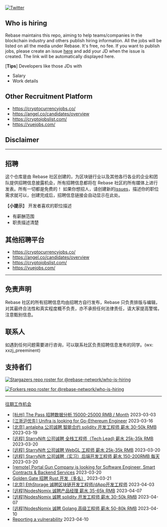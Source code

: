 [![Twitter](https://img.shields.io/twitter/url?label=Rebase&url=https%3A%2F%2Ftwitter.com%2FRebaseCommunity)](https://twitter.com/RebaseCommunity)

## Who is hiring

Rebase maintains this repo, aiming to help teams/companies in the blockchain industry and others publish hiring information. All the jobs will be listed on all the media under Rebase. It's free, no fee.
If you want to publish jobs, please create an issue [here](https://github.com/rebase-network/who-is-hiring/issues/) and add your JD when the issue is created. The link will be automatically displayed here.

[**Tips**]
Developers like those JDs with
- Salary
- Work details

## Other Recruitment Platform

- https://cryptocurrencyjobs.co/
- https://angel.co/candidates/overview
- https://cryptojobslist.com/
- https://vuejobs.com/

## Disclaimer

---

## 招聘

这个仓库是由 Rebase 社区创建的，为区块链行业以及其他各行各业的企业和团队提供招聘信息披露机会，所有招聘信息都将在 Rebase 社区的所有媒体上进行发表。所有一切都是免费的！
如果你想招人，请创建新的[issues](https://github.com/rebase-network/who-is-hiring/issues/)，描述你的职位需求就可以，创建完成后，招聘信息链接会自动显示在此处。

【**小提示**】
开发者喜欢的职位描述
- 有薪酬范围
- 职责描述清楚

## 其他招聘平台
- https://cryptocurrencyjobs.co/
- https://angel.co/candidates/overview
- https://cryptojobslist.com/
- https://vuejobs.com/

---

## 免责声明

Rebase 社区的所有招聘信息均由招聘方自行发布，Rebase 只负责排版与编辑，对其最终合法性和真实程度概不负责，亦不承担任何法律责任，请大家提高警惕，注意甄别信息。

## 联系人
如遇到任何问题需要进行咨询，可以联系社区负责招聘信息发布的同学。(wx: xxzj_preeminent)

## 支持者们
[![Stargazers repo roster for @rebase-network/who-is-hiring](https://reporoster.com/stars/rebase-network/who-is-hiring)](https://github.com/rebase-network/who-is-hiring/stargazers)

[![Forkers repo roster for @rebase-network/who-is-hiring](https://reporoster.com/forks/rebase-network/who-is-hiring)](https://github.com/rebase-network/who-is-hiring/network/members)

---

[往期工作机会](./jobs.md)

- [[杭州] The Pass  招聘数据分析   15000-25000 RMB / Month](https://github.com/rebase-network/who-is-hiring/issues/270) 2023-03-03
- [[江浙沪优先] Unifra is looking for Go-Ethereum Engineer](https://github.com/rebase-network/who-is-hiring/issues/272) 2023-03-16
- [[北京] antalpha 公司诚聘 智能合约 solidity 开发工程师 薪水 30-50k RMB](https://github.com/rebase-network/who-is-hiring/issues/273) 2023-03-19
- [[远程] StarryNift 公司诚聘 全栈工程师（Tech Lead) 薪水  25k-35k RMB ](https://github.com/rebase-network/who-is-hiring/issues/274) 2023-03-20
- [[远程] StarryNift 公司诚聘 WebGL 工程师 薪水 25k-35k RMB](https://github.com/rebase-network/who-is-hiring/issues/275) 2023-03-20
- [[远程] StarryNift 公司诚聘（实习）后端开发工程师 薪水 150-200RMB 每天](https://github.com/rebase-network/who-is-hiring/issues/276) 2023-03-20
- [[remote] Portal Gun Company is looking for Software Engineer, Smart Contracts & Backend Services](https://github.com/rebase-network/who-is-hiring/issues/277) 2023-03-20
- [Golden Gate 招聘 Rust 开发（多名）](https://github.com/rebase-network/who-is-hiring/issues/278) 2023-03-21
- [[北京] EthStorage 诚聘区块链开发工程师/dApp开发工程师](https://github.com/rebase-network/who-is-hiring/issues/279) 2023-04-03
- [[远程]NodesNomix 诚聘产品经理 薪水 35-65k RMB](https://github.com/rebase-network/who-is-hiring/issues/280) 2023-04-07
- [[远程]NodesNomix 诚聘 solidity 开发工程师  薪水 30-50k RMB](https://github.com/rebase-network/who-is-hiring/issues/281) 2023-04-07
- [[远程]NodesNomix 诚聘 Golang 高级工程师 薪水 50-80k RMB](https://github.com/rebase-network/who-is-hiring/issues/282) 2023-04-10
- [Reporting a vulnerability](https://github.com/rebase-network/who-is-hiring/issues/283) 2023-04-10
